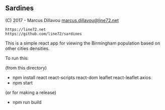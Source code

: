 ## Sardines

(C) 2017 - Marcus Dillavou <marcus.dillavou@line72.net>
```
https://line72.net
https://github.com/line72/sardines
```

This is a simple react app for viewing the Birmingham population based on other cities densities.

To run this:

(from this directory)
- npm install react react-scripts react-dom leaflet react-leaflet axios
- npm start

(or for making a release)
- npm run build
